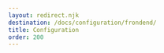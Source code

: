 ```yaml
---
layout: redirect.njk
destination: /docs/configuration/frondend/
title: Configuration
order: 200
---
```


